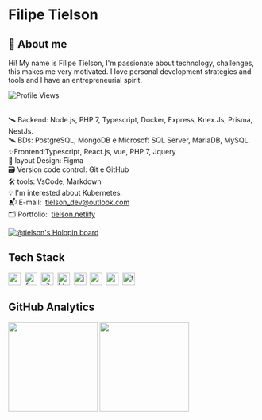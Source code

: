 
# Filipe Tielson
## 🚀 About me


Hi! My name is Filipe Tielson, I'm passionate about technology, challenges, this makes me very motivated. I love personal development strategies and tools and I have an entrepreneurial spirit.






![Profile Views](https://komarev.com/ghpvc/?username=Tielson&theme=default&color=blue&style=flat&label=Profile+Views)


<br/>🛰 Backend: Node.js, PHP 7, Typescript, Docker, Express, Knex.Js, Prisma, NestJs.
<br/>🛰 BDs: PostgreSQL, MongoDB e Microsoft SQL Server, MariaDB, MySQL.
<br/>✨Frontend:Typescript, React.js, vue, PHP 7, Jquery
<br/>🎨 layout Design: Figma
<br/>🗃️ Version code control: Git e GitHub
<br/>🛠️ tools: VsCode, Markdown
<br/>💡&nbsp;I'm interested about Kubernetes.
<br/>📬 E-mail: &nbsp;[tielson_dev@outlook.com](mailto:tielson_dev@outlook.com)
<br/>🗂 Portfolio: &nbsp;[tielson.netlify](https://tielson.netlify.app/)

[![@tielson's Holopin board](https://holopin.me/tielson)](https://holopin.io/@tielson)

## Tech Stack
<img src="https://img.shields.io/badge/Css3-05122A?style=flat&logo=css3" alt="css3 Badge" height="25">&nbsp;
<img src="https://img.shields.io/badge/Figma-05122A?style=flat&logo=figma" alt="figma Badge" height="25">&nbsp;
<img src="https://img.shields.io/badge/Git-05122A?style=flat&logo=git" alt="git Badge" height="25">&nbsp;
<img src="https://img.shields.io/badge/Html5-05122A?style=flat&logo=html5" alt="html5 Badge" height="25">&nbsp;
<img src="https://img.shields.io/badge/Javascript-05122A?style=flat&logo=javascript" alt="javascript Badge" height="25">&nbsp;
<img src="https://img.shields.io/badge/Nodejs-05122A?style=flat&logo=node.js" alt="nodejs Badge" height="25">&nbsp;
<img src="https://img.shields.io/badge/React-05122A?style=flat&logo=react" alt="react Badge" height="25">&nbsp;
<img src="https://img.shields.io/badge/Typescript-05122A?style=flat&logo=typescript" alt="typescript Badge" height="25">&nbsp;

## GitHub Analytics
<div>
<img height="180em" src="https://github-readme-stats.vercel.app/api?username=Tielson&theme=default&show_icons=true&count_private=true">
<img height="180em" src="https://github-readme-stats.vercel.app/api/top-langs/?username=Tielson&theme=default&layout=compact&langs_count=5">
</div>


